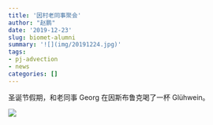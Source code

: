 ```yaml
---
title: '因村老同事聚会'
author: "赵鹏"
date: '2019-12-23'
slug: biomet-alumni
summary: '![](img/20191224.jpg)'
tags:
- pj-advection
- news
categories: []
---
```


圣诞节假期，和老同事 Georg 在因斯布鲁克喝了一杯 Glühwein。


![](img/20191224.jpg)
